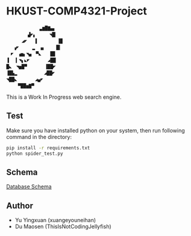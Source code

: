 # HKUST-COMP4321-Project

```
       　  　▃▆█▇▄▖
　 　 　 ▟◤▖　　　◥█▎
   　 ◢◤　 ▐　　　 　▐▉
　 ▗◤　　　▂　▗▖　　▕█▎
　◤　▗▅▖◥▄　▀◣　　█▊
▐　▕▎◥▖◣◤　　　　◢██
█◣　◥▅█▀　　　　▐██◤
▐█▙▂　　     　◢██◤
◥██◣　　　　◢▄◤
 　　▀██▅▇▀
```

This is a Work In Progress web search engine.

## Test

Make sure you have installed python on your system, then run following command in the directory:

```sh
pip install -r requirements.txt
python spider_test.py
```

## Schema

[Database Schema](schema.md)

## Author

* Yu Yingxuan (xuangeyouneihan)
* Du Maosen (ThisIsNotCodingJellyfish)